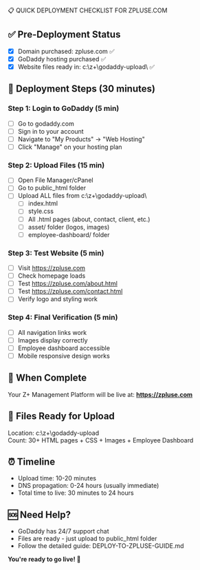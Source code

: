 📋 QUICK DEPLOYMENT CHECKLIST FOR ZPLUSE.COM

## ✅ Pre-Deployment Status
- [x] Domain purchased: zpluse.com ✅
- [x] GoDaddy hosting purchased ✅  
- [x] Website files ready in: c:\z+\godaddy-upload\ ✅

## 🚀 Deployment Steps (30 minutes)

### Step 1: Login to GoDaddy (5 min)
- [ ] Go to godaddy.com
- [ ] Sign in to your account
- [ ] Navigate to "My Products" → "Web Hosting"
- [ ] Click "Manage" on your hosting plan

### Step 2: Upload Files (15 min)  
- [ ] Open File Manager/cPanel
- [ ] Go to public_html folder
- [ ] Upload ALL files from c:\z+\godaddy-upload\
  - [ ] index.html
  - [ ] style.css  
  - [ ] All .html pages (about, contact, client, etc.)
  - [ ] asset/ folder (logos, images)
  - [ ] employee-dashboard/ folder

### Step 3: Test Website (5 min)
- [ ] Visit https://zpluse.com
- [ ] Check homepage loads
- [ ] Test https://zpluse.com/about.html
- [ ] Test https://zpluse.com/contact.html  
- [ ] Verify logo and styling work

### Step 4: Final Verification (5 min)
- [ ] All navigation links work
- [ ] Images display correctly
- [ ] Employee dashboard accessible
- [ ] Mobile responsive design works

## 🎉 When Complete
Your Z+ Management Platform will be live at:
**https://zpluse.com** 

## 📁 Files Ready for Upload
Location: c:\z+\godaddy-upload\
Count: 30+ HTML pages + CSS + Images + Employee Dashboard

## ⏰ Timeline
- Upload time: 10-20 minutes
- DNS propagation: 0-24 hours (usually immediate)
- Total time to live: 30 minutes to 24 hours

## 🆘 Need Help?
- GoDaddy has 24/7 support chat
- Files are ready - just upload to public_html folder
- Follow the detailed guide: DEPLOY-TO-ZPLUSE-GUIDE.md

**You're ready to go live! 🚀**
